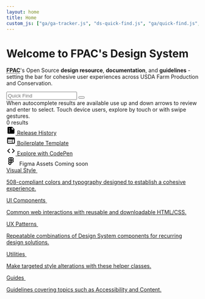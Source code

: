 ```yaml
---
layout: home
title: Home
custom_js: ["ga/ga-tracker.js", "ds-quick-find.js", "ga/quick-find.js", "ga/home.js"]
---
```


<div class="ds-article">

  <h1 class="fsa-sr-only">Welcome to FPAC's Design System</h1>

  <div class="fsa-grid">
    <div class="fsa-grid__1 fsa-grid__8/12@l fsa-grid__9/12@xl">
      <p class="fsa-text--lead fsa-m-t--none"><strong><abbr title="Farm Production and Conservation">FPAC</abbr></strong>'s Open Source <strong>design resource</strong>, <strong>documentation</strong>, and <strong>guidelines</strong> - setting the bar for cohesive user experiences across USDA Farm Production and Conservation.</p>
      <div class="ds-quick-find">
        <div class="ds-quick-find__field">
          <input id="quick-find-id" class="ds-quick-find__input fsa-input fsa-input--block fsa-input--large" type="text" name="search" value="" placeholder="Quick Find" autocomplete="off" aria-owns="quick-find-results-id" aria-describedby="quick-find-instructions" aria-expanded="false" aria-autocomplete="list">
          <button id="quick-find-clear-id" class="ds-quick-find__clear" type="reset" title="Clear" aria-label="Clear"></button>
        </div>
        <div id="quick-find-results-id">
        </div>
        <div class="fsa-sr-only" id="quick-find-instructions">When autocomplete results are available use up and down arrows to review and enter to select. Touch device users, explore by touch or with swipe gestures.</div>
        <div id="quick-find-results-count-id" aria-live="polite" class="fsa-sr-only">0 results</div>
      </div>
    </div>
    <div class="fsa-grid__1 fsa-grid__4/12@l fsa-grid__3/12@xl">
      <div class="fsa-level@s fsa-level--inline@s fsa-level--none@l fsa-m-b--s">
        <div class="fsa-m-b--s">
          <a href="https://github.com/USDA-FSA/fsa-style/releases" class="fsa-btn fsa-btn--flat">
            <svg class="fsa-icon fsa-icon--size-2" aria-hidden="true" focusable="false" role="img" xmlns="http://www.w3.org/2000/svg" width="24" height="24" viewBox="0 0 24 24"> <g> <path d="M0,0h24v24H0V0z" fill="none"></path> </g> <g> <g> <path d="M15,3H5C3.9,3,3.01,3.9,3.01,5L3,19c0,1.1,0.89,2,1.99,2H19c1.1,0,2-0.9,2-2V9L15,3z M8,17c-0.55,0-1-0.45-1-1s0.45-1,1-1 s1,0.45,1,1S8.55,17,8,17z M8,13c-0.55,0-1-0.45-1-1s0.45-1,1-1s1,0.45,1,1S8.55,13,8,13z M8,9C7.45,9,7,8.55,7,8s0.45-1,1-1 s1,0.45,1,1S8.55,9,8,9z M14,10V4.5l5.5,5.5H14z"></path> </g> </g> </svg>
            <span><span class="fsa-show@l">Release</span> History</span>
          </a>
        </div>
        <div class="fsa-m-b--s">
          <a href="http://usda-fsa.github.io/fsa-style/boilerplate.html" class="fsa-btn fsa-btn--flat">
            <svg class="fsa-icon fsa-icon--size-2" aria-hidden="true" focusable="false" role="img" xmlns="http://www.w3.org/2000/svg" width="24" height="24" viewBox="0 0 24 24">
              <path d="M20 4H4c-1.1 0-1.99.9-1.99 2L2 18c0 1.1.9 2 2 2h16c1.1 0 2-.9 2-2V6c0-1.1-.9-2-2-2zm-5 14H4v-4h11v4zm0-5H4V9h11v4zm5 5h-4V9h4v9z"></path>
            </svg>
            <span><span class="fsa-show@l">Boilerplate</span> Template</span>
          </a>
        </div>
        <div class="fsa-m-b--s">
          <a href="https://codepen.io/pen?template=WNQdJpp" class="fsa-btn fsa-btn--flat">
            <svg class="fsa-icon fsa-icon--size-2" aria-hidden="true" focusable="false" role="img" xmlns="http://www.w3.org/2000/svg" width="24" height="24" viewBox="0 0 24 24">
              <path d="M9.4 16.6L4.8 12l4.6-4.6L8 6l-6 6 6 6 1.4-1.4zm5.2 0l4.6-4.6-4.6-4.6L16 6l6 6-6 6-1.4-1.4z"></path>
            </svg>
            <span><span class="fsa-show@l">Explore with</span> CodePen</span>
          </a>
        </div>
        <div class="fsa-m-b--s">
          <div class="fsa-level">
            <span class="fsa-level fsa-color--tertiary-300">
              <svg style="margin-right: 6px;" class="fsa-icon fsa-icon--size-2" aria-hidden="true" focusable="false" role="img" xmlns="http://www.w3.org/2000/svg" width="24" height="24" viewBox="0 0 24 24"><path fill-rule="evenodd" clip-rule="evenodd" d="M10.9917 1.99167H12H15.0385C17.226 1.99167 19.0083 3.75716 19.0083 5.94608C19.0083 7.11825 18.4972 8.16899 17.6865 8.89222C18.4972 9.61546 19.0083 10.6662 19.0083 11.8384C19.0083 14.0273 17.226 15.7928 15.0385 15.7928H14.9615C14.2522 15.7928 13.5855 15.6071 13.0083 15.2816V15.7928V17.6922C13.0083 19.9107 11.1809 21.6849 8.98064 21.6849C6.8016 21.6849 4.9917 19.9278 4.9917 17.7305C4.9917 16.5584 5.50276 15.5077 6.31343 14.7844C5.50276 14.0612 4.9917 13.0105 4.9917 11.8384C4.9917 10.6661 5.50284 9.61537 6.31362 8.89213C5.50298 8.1689 4.99194 7.11821 4.99194 5.94611C4.99194 3.75719 6.77427 1.9917 8.96178 1.9917H10.9917V1.99167ZM10.9917 9.90059V13.7761H8.96154L8.94774 13.7761C7.87048 13.7687 7.00834 12.8991 7.00834 11.8384C7.00834 10.7731 7.87784 9.90059 8.96154 9.90059H10.9917ZM8.96154 15.7928L8.94774 15.7928C7.87048 15.8001 7.00834 16.6698 7.00834 17.7305C7.00834 18.7873 7.88848 19.6683 8.98064 19.6683C10.094 19.6683 10.9917 18.7702 10.9917 17.6922V15.7928H8.96154ZM10.9917 7.88389V4.00834H8.96178C7.87809 4.00834 7.00859 4.88087 7.00859 5.94611C7.00859 7.01137 7.87809 7.88389 8.96178 7.88389H10.9917ZM15.0385 7.88386H13.0085V4.00831H15.0385C16.1222 4.00831 16.9917 4.88084 16.9917 5.94608C16.9917 7.01133 16.1221 7.88386 15.0385 7.88386ZM13.0083 11.8384C13.0083 10.7731 13.8778 9.90059 14.9615 9.90059H15.0385C16.1222 9.90059 16.9917 10.7731 16.9917 11.8384C16.9917 12.9036 16.1221 13.7761 15.0385 13.7761H14.9615C13.8778 13.7761 13.0083 12.9036 13.0083 11.8384Z"></path></svg>
              <span>Figma Assets</span>
            </span>
            <span class="fsa-show@l fsa-label fsa-label--neutral">Coming soon</span>
          </div>
        </div>
      </div>
    </div>
  </div>

  <div class="fsa-grid ds-home-features">
    <div class="fsa-grid__1 fsa-grid__1/2@s fsa-grid__1/3@m ds-home-features__item">
      <a class="ds-home-features__link" href="{{ site.baseurl }}visual-style/">
        <span class="ds-home-features__title">Visual Style</span>
        <img class="ds-home-features__img" src="{{ site.baseurl }}img/home/homepage_illustrations_visual_style_guide_2x.png" alt="">
        <p class="ds-home-features__blurb">508-compliant colors and typography designed to establish a cohesive experience.</p>
      </a>
    </div>
    <div class="fsa-grid__1 fsa-grid__1/2@s fsa-grid__1/3@m ds-home-features__item">
      <a class="ds-home-features__link" href="{{ site.baseurl }}components/">
        <span class="ds-home-features__title">UI Components</span>
        <img class="ds-home-features__img" src="{{ site.baseurl }}img/home/homepage_illustrations_ui_components_2x.png" alt="">
        <p class="ds-home-features__blurb">Common web interactions with reusable and downloadable HTML/CSS.</p>
      </a>
    </div>
    <div class="fsa-grid__1 fsa-grid__1/2@s fsa-grid__1/3@m ds-home-features__item">
      <a class="ds-home-features__link" href="{{ site.baseurl }}patterns/">
        <span class="ds-home-features__title">UX Patterns</span>
        <img class="ds-home-features__img" src="{{ site.baseurl }}img/home/homepage_illustrations_patterns_2x.png" alt="">
        <p class="ds-home-features__blurb">Repeatable combinations of Design System components for recurring design solutions.</p>
      </a>
    </div>
    <div class="fsa-grid__1 fsa-grid__1/2@s fsa-grid__1/3@m ds-home-features__item">
      <a class="ds-home-features__link" href="{{ site.baseurl }}utilities/">
        <span class="ds-home-features__title">Utilities</span>
        <img class="ds-home-features__img" src="{{ site.baseurl }}img/home/homepage_illustrations_ui_utilities_2x.png" alt="">
        <p class="ds-home-features__blurb">Make targeted style alterations with these helper classes.</p>
      </a>
    </div>
    <div class="fsa-grid__1 fsa-grid__1/2@s fsa-grid__1/3@m ds-home-features__item">
      <a class="ds-home-features__link" href="{{ site.baseurl }}guides/">
        <span class="ds-home-features__title">Guides</span>
        <img class="ds-home-features__img" src="{{ site.baseurl }}img/home/homepage_illustrations_designer_2x.png" alt="">
        <p class="ds-home-features__blurb">Guidelines covering topics such as Accessibility and Content.</p>
      </a>
    </div>
  </div>

</div>